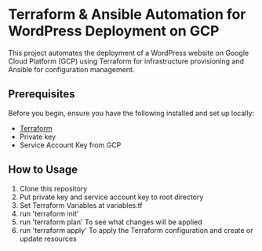# Terraform & Ansible Automation for WordPress Deployment on GCP
This project automates the deployment of a WordPress website on Google Cloud Platform (GCP) using Terraform for infrastructure provisioning and Ansible for configuration management.


## Prerequisites
Before you begin, ensure you have the following installed and set up locally:
- [Terraform](https://www.terraform.io/downloads.html)
- Private key
- Service Account Key from GCP

## How to Usage
1. Clone this repository
2. Put private key and service account key to root directory
3. Set Terraform Variables at variables.tf
4. run 'terraform init'
5. run 'terraform plan' To see what changes will be applied 
6. run 'terraform apply' To apply the Terraform configuration and create or update resources

